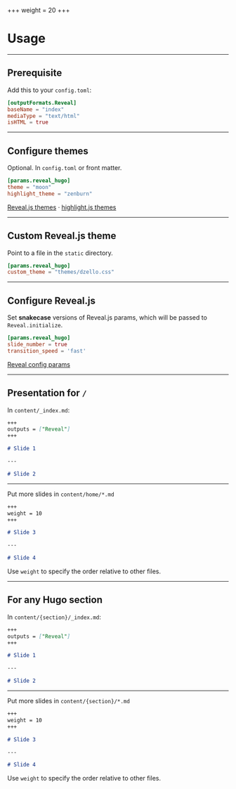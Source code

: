 +++
weight = 20
+++

# Usage

---

## Prerequisite

Add this to your `config.toml`:

```toml
[outputFormats.Reveal]
baseName = "index"
mediaType = "text/html"
isHTML = true
```

---

## Configure themes

Optional. In `config.toml` or front matter.

```toml
[params.reveal_hugo]
theme = "moon"
highlight_theme = "zenburn"
```

[Reveal.js themes](https://github.com/hakimel/reveal.js/#theming) &middot;
[highlight.js themes](https://highlightjs.org/static/demo/)

---

## Custom Reveal.js theme

Point to a file in the `static` directory.

```toml
[params.reveal_hugo]
custom_theme = "themes/dzello.css"
```

---

## Configure Reveal.js

Set **snakecase** versions of Reveal.js params, which will be passed to `Reveal.initialize`.

```toml
[params.reveal_hugo]
slide_number = true
transition_speed = 'fast'
```

[Reveal config params](https://github.com/hakimel/reveal.js/#configuration)

---

## Presentation for `/`

In `content/_index.md`:

```markdown
+++
outputs = ["Reveal"]
+++

# Slide 1

---

# Slide 2
```

---

Put more slides in `content/home/*.md`

```markdown
+++
weight = 10
+++

# Slide 3

---

# Slide 4
```

Use `weight` to specify the order relative to other files.


---

## For any Hugo section

In `content/{section}/_index.md`:

```markdown
+++
outputs = ["Reveal"]
+++

# Slide 1

---

# Slide 2

```

---

Put more slides in `content/{section}/*.md`

```markdown
+++
weight = 10
+++

# Slide 3

---

# Slide 4
```

Use `weight` to specify the order relative to other files.
